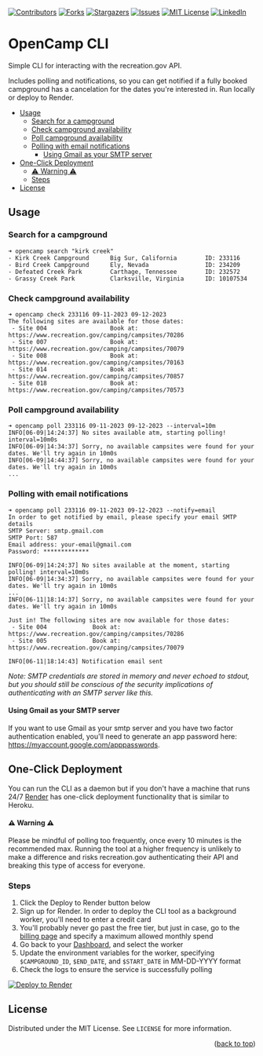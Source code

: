 [![Contributors][contributors-shield]][contributors-url]
[![Forks][forks-shield]][forks-url]
[![Stargazers][stars-shield]][stars-url]
[![Issues][issues-shield]][issues-url]
[![MIT License][license-shield]][license-url]
[![LinkedIn][linkedin-shield]][linkedin-url]

# OpenCamp CLI

Simple CLI for interacting with the recreation.gov API.

Includes polling and notifications, so you can get notified if a fully booked campground has a cancelation for the dates you're interested in. Run locally or deploy to Render.

- [Usage](#usage)
  - [Search for a campground](#search-for-a-campground)
  - [Check campground availability](#check-campground-availability)
  - [Poll campground availability](#poll-campground-availability)
  - [Polling with email notifications](#polling-with-email-notifications)
    - [Using Gmail as your SMTP server](#using-gmail-as-your-smtp-server)
- [One-Click Deployment](#one-click-deployment)
    - [⚠️ Warning ⚠️](#️-warning-️)
  - [Steps](#steps)
- [License](#license)

## Usage

### Search for a campground
```
➜ opencamp search "kirk creek"
- Kirk Creek Campground      Big Sur, California        ID: 233116
- Bird Creek Campground      Ely, Nevada                ID: 234209
- Defeated Creek Park        Carthage, Tennessee        ID: 232572
- Grassy Creek Park          Clarksville, Virginia      ID: 10107534
```

### Check campground availability
```
➜ opencamp check 233116 09-11-2023 09-12-2023
The following sites are available for those dates:
 - Site 004                  Book at: https://www.recreation.gov/camping/campsites/70286
 - Site 007                  Book at: https://www.recreation.gov/camping/campsites/70079
 - Site 008                  Book at: https://www.recreation.gov/camping/campsites/70163
 - Site 014                  Book at: https://www.recreation.gov/camping/campsites/70857
 - Site 018                  Book at: https://www.recreation.gov/camping/campsites/70573
```

### Poll campground availability
```
➜ opencamp poll 233116 09-11-2023 09-12-2023 --interval=10m
INFO[06-09|14:24:37] No sites available atm, starting polling! interval=10m0s
INFO[06-09|14:34:37] Sorry, no available campsites were found for your dates. We'll try again in 10m0s
INFO[06-09|14:44:37] Sorry, no available campsites were found for your dates. We'll try again in 10m0s
...
```

### Polling with email notifications

```
➜ opencamp poll 233116 09-11-2023 09-12-2023 --notify=email
In order to get notified by email, please specify your email SMTP details
SMTP Server: smtp.gmail.com
SMTP Port: 587
Email address: your-email@gmail.com
Password: *************

INFO[06-09|14:24:37] No sites available at the moment, starting polling! interval=10m0s
INFO[06-09|14:34:37] Sorry, no available campsites were found for your dates. We'll try again in 10m0s
...
INFO[06-11|18:14:37] Sorry, no available campsites were found for your dates. We'll try again in 10m0s

Just in! The following sites are now available for those dates:
 - Site 004             Book at: https://www.recreation.gov/camping/campsites/70286
 - Site 005             Book at: https://www.recreation.gov/camping/campsites/70079

INFO[06-11|18:14:43] Notification email sent
```

_Note: SMTP credentials are stored in memory and never echoed to stdout, but you should still be conscious of the security implications of authenticating with an SMTP server like this._

#### Using Gmail as your SMTP server
If you want to use Gmail as your smtp server and you have two factor authentication enabled, you'll need to generate an app password here: https://myaccount.google.com/apppasswords.

## One-Click Deployment

You can run the CLI as a daemon but if you don't have a machine that runs 24/7 [Render](https://render.com) has one-click deployment functionality that is similar to Heroku.

#### ⚠️ Warning ⚠️
Please be mindful of polling too frequently, once every 10 minutes is the recommended max. Running the tool at a higher frequency is unlikely to make a difference and risks recreation.gov authenticating their API and breaking this type of access for everyone.

### Steps
1. Click the Deploy to Render button below
2. Sign up for Render. In order to deploy the CLI tool as a background worker, you'll need to enter a credit card
3. You'll probably never go past the free tier, but just in case, go to the [billing page](https://dashboard.render.com/billing) and specify a maximum allowed monthly spend
4. Go back to your [Dashboard](https://dashboard.render.com/), and select the worker
5. Update the environment variables for the worker, specifying `$CAMPGROUND_ID`, `$END_DATE`, and `$START_DATE` in MM-DD-YYYY format
6. Check the logs to ensure the service is successfully polling

[![Deploy to Render](https://render.com/images/deploy-to-render-button.svg)](https://render.com/deploy?repo=https://github.com/opencamp-hq/cli)


## License

Distributed under the MIT License. See `LICENSE` for more information.

<p align="right">(<a href="#readme-top">back to top</a>)</p>

[contributors-shield]: https://img.shields.io/github/contributors/opencamp-hq/cli?style=for-the-badge
[contributors-url]: https://github.com/opencamp-hq/cli/graphs/contributors
[forks-shield]: https://img.shields.io/github/forks/opencamp-hq/cli?style=for-the-badge
[forks-url]: https://github.com/opencamp-hq/cli/network/members
[stars-shield]: https://img.shields.io/github/stars/opencamp-hq/cli?style=for-the-badge
[stars-url]: https://github.com/opencamp-hq/cli/stargazers
[issues-shield]: https://img.shields.io/github/issues/opencamp-hq/cli?style=for-the-badge
[issues-url]: https://github.com/opencamp-hq/cli/issues
[license-shield]: https://img.shields.io/github/license/opencamp-hq/cli?style=for-the-badge
[license-url]: https://github.com/opencamp-hq/cli/blob/main/LICENSE
[linkedin-shield]: https://img.shields.io/badge/-LinkedIn-black.svg?style=for-the-badge&logo=linkedin&colorB=555
[linkedin-url]: https://linkedin.com/in/kylechadha
